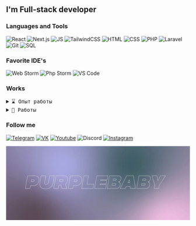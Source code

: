 

## I'm Full-stack developer

### Languages and Tools
![React](https://img.shields.io/badge/React.js-131313?style=for-the-badge&logo=react)
![Next.js](https://img.shields.io/badge/Next.js-131313?style=for-the-badge&logo=next.js)
![JS](https://img.shields.io/badge/JS-131313?style=for-the-badge&logo=javascript)
![TailwindCSS](https://img.shields.io/badge/Bootstrap-131313?style=for-the-badge&logo=tailwindcss)
![HTML](https://img.shields.io/badge/HTML-131313?style=for-the-badge&logo=html5)
![CSS](https://img.shields.io/badge/CSS-131313?style=for-the-badge&logo=css3)
![PHP](https://img.shields.io/badge/PHP-131313?style=for-the-badge&logo=php)
![Laravel](https://img.shields.io/badge/Laravel-131313?style=for-the-badge&logo=laravel)
![Git](https://img.shields.io/badge/Git-131313?style=for-the-badge&logo=git)
![SQL](https://img.shields.io/badge/SQL-131313?style=for-the-badge&logo=mysql)

### Favorite IDE's
![Web Storm](https://img.shields.io/badge/WEB_STORM-131313?style=for-the-badge&logo=webstorm)
![Php Storm](https://img.shields.io/badge/Php_Storm-131313?style=for-the-badge&logo=phpstorm)
![VS Code](https://img.shields.io/badge/VS_CODE-131313?style=for-the-badge&logo=visualstudiocode)

### Works

<details>
 <summary> <samp>⌛ Опыт работы</samp></summary>
В поиске... ⌛ 								
</details>

<details>
 <summary> <samp>💼 Работы</samp></summary>
  <a href="https://japan-kitchen.vercel.app/" target="_blank">First React App</a> <br>
</details>

### Follow me

[![Telegram](https://img.shields.io/badge/Telegram-131313?style=for-the-badge&logo=telegram)](https://t.me/purplebaby15)
[![VK](https://img.shields.io/badge/Vkontakte-131313?style=for-the-badge&logo=vk)](https://vk.com/purplebaby16)
[![Youtube](https://img.shields.io/badge/Youtube-131313?style=for-the-badge&logo=Youtube)](https://www.youtube.com/channel/UCHWY0L_LxH6LmGpev4aJoQQ)
![Discord](https://img.shields.io/badge/purplebaby&3061-131313?style=for-the-badge&logo=discord)
[![Instagram](https://img.shields.io/badge/Instagram-131313?style=for-the-badge&logo=instagram)](https://instagram.com/purplebaby_dev)


[![Header](https://github.com/IvanWake/ivanwake/blob/main/assets/photo_2023-01-31_12-43-10.jpg)](https://t.me/purplebaby15)
